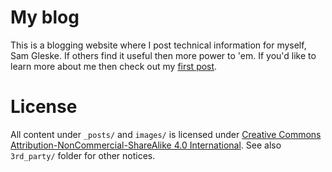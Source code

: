 # My blog

This is a blogging website where I post technical information for myself, Sam
Gleske.  If others find it useful then more power to 'em.  If you'd like to
learn more about me then check out my [first post][post].

# License

All content under `_posts/` and `images/` is licensed under [Creative Commons
Attribution-NonCommercial-ShareAlike 4.0 International][cc].  See also
`3rd_party/` folder for other notices.

[cc]: https://creativecommons.org/licenses/by-nc-sa/4.0/
[post]: http://sam.gleske.net/blog/2015/10/22/intro.html
